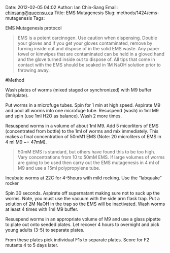 Date: 2012-02-05 04:02
Author: Ian Chin-Sang
Email: chinsang@queensu.ca
Title: EMS Mutagenesis
Slug: methods/1424/ems-mutagenesis
Tags: 

EMS Mutagenesis protocol




>EMS is a potent carcinogen. Use caution when dispensing. Double your gloves and if you get your gloves contaminated, remove by turning inside out and dispose of in the solid EMS waste. Any paper towel or kimwipes that are contaminated can be held in a gloved hand and the glove turned inside out to dispose of.  All tips that come in contact with the EMS should be soaked in 1M NaOH solution prior to throwing away.




#Method

Wash plates of worms (mixed staged or synchronized) with M9 buffer (1ml/plate).



Put worms in a microfuge tubes. Spin for 1 min at high speed. Aspirate M9 and pool all worms into one microfuge tube.  Resuspend (wash) in 1ml M9 and spin (use 1ml H2O as balance).  Wash 2 more times. 



Resuspend  worms in a volume of about 1ml M9. Add 5 micorliters of EMS (concentrated from bottle) to the 1ml of worms and mix immediately.  This makes a final concentration of 50mM1 EMS (Note: 20 microliters of EMS in 4 ml M9  ~= 47mM). 


>50mM EMS is standard, but others have found this to be too high. Vary concentrations from 10 to 50mM EMS.
If large volumes of worms are going to be used then carry out the EMS mutagenesis in 4 ml of M9 and use a 15ml polypropylene tube.


Incubate worms at 22C for 4-5hours with mild rocking.  Use the “labquake” rocker



Spin 30 seconds.  Aspirate off supernatant making sure not to suck up the worms.  Note, you must use the vacuum with the side arm flask trap.  Put a solution of 2M NaOH in the trap so the EMS will be inactivated.  Wash worms at least 4 times with 1ml M9 buffer.



Resuspend worms in an appropriate volume of M9 and use a glass pipette to plate out onto seeded plates. Let recover 4 hours to overnight and pick young adults (3-5) to separate plates.



  From these plates pick individual F1s to separate plates.  Score for F2 mutants 4 to 5 days later.





